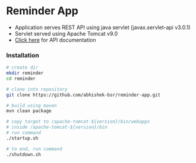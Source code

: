 # Reminder App

- Application serves REST API using java servlet (javax.servlet-api v3.0.1)
- Servlet served using Apache Tomcat v9.0
- [Click here](https://documenter.getpostman.com/view/25211656/2s8ZDScQkw) for API documentation

### Installation

```bash
# create dir
mkdir reminder
cd reminder 

# clone into repository
git clone https://github.com/abhishek-bsr/reminder-app.git

# build using maven
mvn clean package

# copy target to /apache-tomcat-${version}/bin/webapps 
# inside /apache-tomcat-${version}/bin
# run command
./startup.sh

# to end, run command
./shutdown.sh
```
